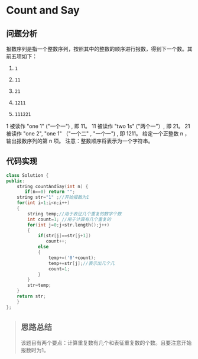 # Count and Say
## 问题分析
报数序列是指一个整数序列，按照其中的整数的顺序进行报数，得到下一个数。其前五项如下：
1.     1
2.     11
3.     21
4.     1211
5.     111221
1 被读作  "one 1"  ("一个一") , 即 11。
11 被读作 "two 1s" ("两个一"）, 即 21。
21 被读作 "one 2",  "one 1" （"一个二" ,  "一个一") , 即 1211。
给定一个正整数 n ，输出报数序列的第 n 项。
注意：整数顺序将表示为一个字符串。
## 代码实现
```cpp
class Solution {
public:
    string countAndSay(int n) {
       if(n==0) return "";
    string str="1" ;//开始报数为1
    for(int i=1;i<n;i++)
    {
        string temp;//用于表征几个重复的数字个数 
        int count=1; //用于计算有几个重复的
        for(int j=0;j<str.length();j++)
        {
            if(str[j]==str[j+1])
               count++;
            else
            {
                temp+=('0'+count);
                temp+=str[j];//表示出几个几 
                count=1;                
            } 
        }
        str=temp;        
    }  
    return str;   
    }
};
```
>## 思路总结
>该题目有两个要点：计算重复数有几个和表征重复数的个数。且要注意开始报数时为1。
